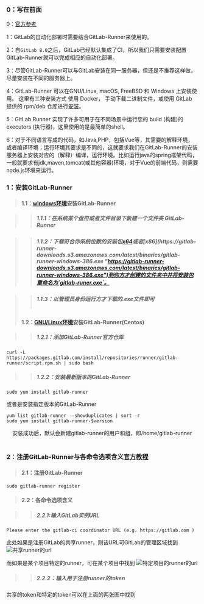 
### 0：写在前面    
0：[官方参考](https://docs.gitlab.com.cn/runner/ "https://docs.gitlab.com.cn/runner/") 

1：GitLab的自动化部署时需要结合GitLab-Runner来使用的。        

2：自`GitLab 8.0`之后，GitLab已经默认集成了CI，所以我们只需要安装配置GitLab-Runner就可以完成相应的自动化部署。    

3：尽管GitLab-Runner可以与GitLab安装在同一服务器，但还是不推荐这样做，尽量安装在不同的服务器上。   

4：GitLab-Runner 可以在GNU/Linux, macOS, FreeBSD 和 Windows 上安装使用。 这里有三种安装方式 使用 Docker， 手动下载二进制文件，或使用 GitLab 提供的 rpm/deb 仓库进行[安装](https://docs.gitlab.com.cn/runner/install/ "https://docs.gitlab.com.cn/runner/install/")。    

5：GitLab Runner 实现了许多可用于在不同场景中运行您的 build (构建)的 executors (执行器)，这里使用的是最简单的shell。      

6：对于不同语言写成的代码，如Java,PHP，包括Vue等，其需要的解释环境，或者编译环境；运行环境其要求是不同的，这就要求我们在GitLab-Runner的安装服务器上安装对应的（解释）编译，运行环境。比如运行java的spring框架代码，一般就要求有jdk,maven,tomcat(或其他容器)环境，对于Vue的前端代码，则需要node.js环境来运行。

### 1：安装GitLab-Runner

> #### 1.1：[windows环境](https://docs.gitlab.com.cn/runner/install/windows.html "https://docs.gitlab.com.cn/runner/install/windows.html")安装GitLab-Runner        

>> ##### 1.1.1：在系统某个盘符或者文件目录下新建一个文件夹 GitLab-Runner       

>> ##### 1.1.2：下载符合你系统位数的安装包[x64](https://gitlab-runner-downloads.s3.amazonaws.com/latest/binaries/gitlab-runner-windows-386.exe "https://gitlab-runner-downloads.s3.amazonaws.com/latest/binaries/gitlab-runner-windows-386.exe")或者[x86](https://gitlab-runner-downloads.s3.amazonaws.com/latest/binaries/gitlab-runner-windows-386.exe "https://gitlab-runner-downloads.s3.amazonaws.com/latest/binaries/gitlab-runner-windows-386.exe")到你方才创建的文件夹中并将安装包重命名为`gitlab-runer.exe`。     

>> ##### 1.1.3：以管理员身份运行方才下载的.exe文件即可<br><br>
> #### 1.2：[GNU/Linux环境](https://docs.gitlab.com.cn/runner/install/linux-repository.html "https://docs.gitlab.com.cn/runner/install/linux-repository.html")安装GitLab-Runner(Centos)      

>> ##### 1.2.1：添加GitLab-Runner官方仓库     

    curl -L https://packages.gitlab.com/install/repositories/runner/gitlab-runner/script.rpm.sh | sudo bash   
    
>> ##### 1.2.2：安装最新版本的GitLab-Runner

    sudo yum install gitlab-runner
    
或者是安装指定版本的GitLab-Runner

    yum list gitlab-runner --showduplicates | sort -r
    sudo yum install gitlab-runner-$version     
    
安装成功后，默认会新建gitlab-runner的用户和组，即/home/gitlab-runner<br><br>

### 2：注册GitLab-Runner与各命令选项含义[官方教程](https://docs.gitlab.com.cn/runner/register/index.html "https://docs.gitlab.com.cn/runner/register/index.html")

> #### 2.1：注册GitLab-Runner    

    sudo gitlab-runner register

> #### 2.2：各命令选项含义    

>> ##### 2.2.1:输入GitLab实例URL

    Please enter the gitlab-ci coordinator URL (e.g. https://gitlab.com )
   
 此处如果是注册GitLab的共享runner，则该URL可GitLab的管理区域找到     
 ![共享runner的url](https://thumbnail0.baidupcs.com/thumbnail/65bd0ec8283c7dccd8b85b84b9e6e86a?fid=657817638-250528-576206001144792&time=1516003200&rt=sh&sign=FDTAER-DCb740ccc5511e5e8fedcff06b081203-g6BwEL9X0e8OfI4%2F0RVs7y4h3Fg%3D&expires=8h&chkv=0&chkbd=0&chkpc=&dp-logid=341064877177301546&dp-callid=0&size=c710_u400&quality=100&vuk=-&ft=video)            

而如果是某个项目特定的runner，可在某个项目中找到
 ![特定项目的runner的url](https://thumbnail0.baidupcs.com/thumbnail/42125a107c6781fdf62af8a9e5ed8537?fid=657817638-250528-319958236644498&time=1516006800&rt=sh&sign=FDTAER-DCb740ccc5511e5e8fedcff06b081203-Mkit5nkBsFka2Xly7hq5xhc18f4%3D&expires=8h&chkv=0&chkbd=0&chkpc=&dp-logid=341146587334679044&dp-callid=0&size=c710_u400&quality=100&vuk=-&ft=video)
 
 >> ##### 2.2.2：输入用于注册runner的token
 
 共享的token和特定的token可以在上面的两张图中找到


    
